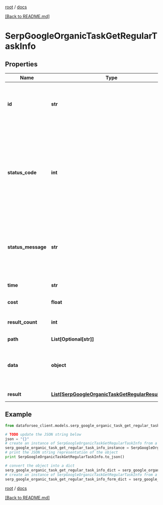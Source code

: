 [root](./../ "root") / [docs](./ "docs")

[[Back to README.md]](./../README.md "[Back to README.md]")

# SerpGoogleOrganicTaskGetRegularTaskInfo

## Properties

Name | Type | Description | Notes
------------ | ------------- | ------------- | -------------
**id** | **str** | task identifier unique task identifier in our system in the UUID format | [optional]
**status_code** | **int** | status code of the task generated by DataForSEO, can be within the following range: 10000-60000 you can find the full list of the response codes here | [optional]
**status_message** | **str** | informational message of the task you can find the full list of general informational messages here | [optional]
**time** | **str** | execution time, seconds | [optional]
**cost** | **float** | total tasks cost, USD | [optional]
**result_count** | **int** | number of elements in the result array | [optional]
**path** | **List[Optional[str]]** | URL path | [optional]
**data** | **object** | contains the same parameters that you specified in the POST request | [optional]
**result** | [**List[SerpGoogleOrganicTaskGetRegularResultInfo]**](SerpGoogleOrganicTaskGetRegularResultInfo.md) | array of results | [optional]

## Example

```python
from dataforseo_client.models.serp_google_organic_task_get_regular_task_info import SerpGoogleOrganicTaskGetRegularTaskInfo

# TODO update the JSON string below
json = "{}"
# create an instance of SerpGoogleOrganicTaskGetRegularTaskInfo from a JSON string
serp_google_organic_task_get_regular_task_info_instance = SerpGoogleOrganicTaskGetRegularTaskInfo.from_json(json)
# print the JSON string representation of the object
print SerpGoogleOrganicTaskGetRegularTaskInfo.to_json()

# convert the object into a dict
serp_google_organic_task_get_regular_task_info_dict = serp_google_organic_task_get_regular_task_info_instance.to_dict()
# create an instance of SerpGoogleOrganicTaskGetRegularTaskInfo from a dict
serp_google_organic_task_get_regular_task_info_form_dict = serp_google_organic_task_get_regular_task_info.from_dict(serp_google_organic_task_get_regular_task_info_dict)
```

  

[root](./../ "root") / [docs](./ "docs")

[[Back to README.md]](./../README.md "[Back to README.md]")
